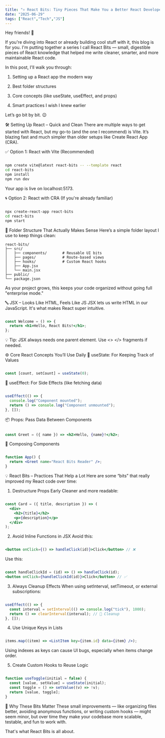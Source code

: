 ```yaml
---
title: "⚛️ React Bits: Tiny Pieces That Make You a Better React Developer"
date: "2025-06-29"
tags: ["React","Tech","JS"]
---
```


Hey friends! 👋

If you're diving into React or already building cool stuff with it, this blog is for you. I'm putting together a series I call React Bits — small, digestible pieces of React knowledge that helped me write cleaner, smarter, and more maintainable React code.

In this post, I'll walk you through:

1. Setting up a React app the modern way

2. Best folder structures

3. Core concepts (like useState, useEffect, and props)

4. Smart practices I wish I knew earlier

Let’s go bit by bit. 😉

🛠️ Setting Up React – Quick and Clean
There are multiple ways to get started with React, but my go-to (and the one I recommend) is Vite. It’s blazing fast and much simpler than older setups like Create React App (CRA).

✅ Option 1: React with Vite (Recommended)
```bash

npm create vite@latest react-bits -- --template react
cd react-bits
npm install
npm run dev

```
Your app is live on localhost:5173.

🌀 Option 2: React with CRA (If you're already familiar)
```bash

npx create-react-app react-bits
cd react-bits
npm start

```
🧱 Folder Structure That Actually Makes Sense
Here’s a simple folder layout I use to keep things clean:

```
react-bits/
├── src/
│   ├── components/       # Reusable UI bits
│   ├── pages/            # Route-based views
│   ├── hooks/            # Custom React hooks
│   ├── App.jsx
│   └── main.jsx
├── public/
└── package.json
```
As your project grows, this keeps your code organized without going full "enterprise mode."

🔤 JSX – Looks Like HTML, Feels Like JS
JSX lets us write HTML in our JavaScript. It's what makes React super intuitive.

```jsx

const Welcome = () => {
  return <h1>Hello, React Bits!</h1>;
};
```
💡 Tip: JSX always needs one parent element. Use <> </> fragments if needed.

⚙️ Core React Concepts You’ll Use Daily
🔁 useState: For Keeping Track of Values
```jsx

const [count, setCount] = useState(0);

```
🧠 useEffect: For Side Effects (like fetching data)
```jsx

useEffect(() => {
  console.log("Component mounted");
  return () => console.log("Component unmounted");
}, []);

```
📦 Props: Pass Data Between Components
```jsx

const Greet = ({ name }) => <h2>Hello, {name}!</h2>;

```
🧩 Composing Components
```jsx

function App() {
  return <Greet name="React Bits Reader" />;
}
```

💡 React Bits – Practices That Help a Lot
Here are some “bits” that really improved my React code over time:

1. Destructure Props Early
Cleaner and more readable:

```jsx

const Card = ({ title, description }) => (
  <div>
    <h2>{title}</h2>
    <p>{description}</p>
  </div>
);
```
2. Avoid Inline Functions in JSX
Avoid this:

```jsx

<button onClick={() => handleClick(id)}>Click</button> // ❌
```

Use this:

```jsx

const handleClickId = (id) => () => handleClick(id);
<button onClick={handleClickId(id)}>Click</button> // ✅

```

3. Always Cleanup Effects
When using setInterval, setTimeout, or external subscriptions:

```jsx

useEffect(() => {
  const interval = setInterval(() => console.log("tick"), 1000);
  return () => clearInterval(interval); // 🔁 Cleanup
}, []);
```

4. Use Unique Keys in Lists
```jsx

items.map((item) => <ListItem key={item.id} data={item} />);
```

Using indexes as keys can cause UI bugs, especially when items change order.

5. Create Custom Hooks to Reuse Logic
```jsx

function useToggle(initial = false) {
  const [value, setValue] = useState(initial);
  const toggle = () => setValue((v) => !v);
  return [value, toggle];
}
```

🎯 Why These Bits Matter
These small improvements — like organizing files better, avoiding anonymous functions, or writing custom hooks — might seem minor, but over time they make your codebase more scalable, testable, and fun to work with.

That's what React Bits is all about.